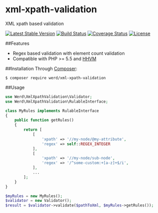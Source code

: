 # xml-xpath-validation
XML xpath based validation

[![Latest Stable Version](https://poser.pugx.org/werd/xml-xpath-validation/v/stable)](https://packagist.org/packages/werd/xml-xpath-validation)
[![Build Status](https://travis-ci.org/werdlv/xml-xpath-validation.svg?branch=master)](https://travis-ci.org/werdlv/xml-xpath-validation)
[![Coverage Status](https://coveralls.io/repos/werdlv/xml-xpath-validation/badge.svg?branch=master&service=github)](https://coveralls.io/github/werdlv/xml-xpath-validation?branch=master)
[![License](https://poser.pugx.org/werd/xml-xpath-validation/license)](https://packagist.org/packages/werd/xml-xpath-validation)

##Features
- Regex based validation with element count validation
- Compatible with PHP >= 5.5 and [HHVM](http://hhvm.com/)

##Installation
Through [Composer](https://getcomposer.org/):
```
$ composer require werd/xml-xpath-validation
```

##Usage
```php
use Werd\XmlXpathValidation\Validator;
use Werd\XmlXpathValidation\RulableInterface;

class MyRules implements RulableInterface
{
    public function getRules()
    {
        return [
            [
                'xpath' => '//my-node/@my-attribute',
                'regex' => self::REGEX_INTEGER
            ],
            [
                'xpath' => '//my-node/sub-node',
                'regex' => '/^some-custom:+[a-z]+$/i',
            ],
            ...
        ];
    }
}

$myRules = new MyRules();
$validator = new Validator();
$result = $validator->validate($pathToXml, $myRules->getRules());
```
